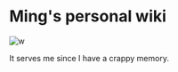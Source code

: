 Ming's personal wiki
============================

![w](https://s3-us-west-2.amazonaws.com/wiki-image-mteng/w.png)

It serves me since I have a crappy memory. 
